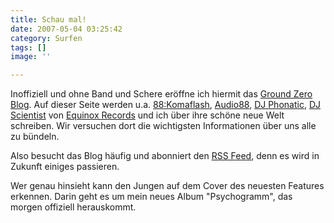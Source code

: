 ```yaml
---
title: Schau mal!
date: 2007-05-04 03:25:42
category: Surfen
tags: []
image: ''

---
```


Inoffiziell und ohne Band und Schere eröffne ich hiermit das [Ground Zero Blog](http://www.the-groundzero.com/). Auf dieser Seite werden u.a. [88:Komaflash](http://www.88komaflash.de), [Audio88](http://www.audio88.de), [DJ Phonatic](http://www.myspace.com/phoneeziac), [DJ Scientist](http://www.myspace.com/djscientist) von [Equinox Records](http://www.e-q-x.net) und ich über ihre schöne neue Welt schreiben. Wir versuchen dort die wichtigsten Informationen über uns alle zu bündeln.  

  

Also besucht das Blog häufig und abonniert den [RSS Feed](http://www.the-groundzero.com/feed/), denn es wird in Zukunft einiges passieren.  

  

Wer genau hinsieht kann den Jungen auf dem Cover des neuesten Features erkennen. Darin geht es um mein neues Album "Psychogramm", das morgen offiziell herauskommt.
